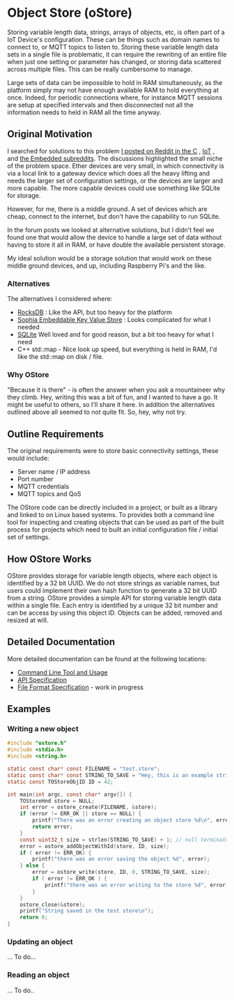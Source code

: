 # Object Store (oStore)

Storing variable length data, strings, arrays of objects, etc, is often part of a IoT Device's configuration. These can be things such as domain names to connect to, or MQTT topics to listen to. Storing these variable length data sets in a single file is problematic, it can require the rewriting of an entire file when just one setting or parameter has changed, or storing data scattered across multiple files. This can be really cumbersome to manage.

Large sets of data can be impossible to hold in RAM simultaneously, as the platform simply may not have enough available RAM to hold everything at once. Indeed, for periodic connections where, for instance MQTT sessions are setup at specified intervals and then disconnected not all the information needs to held in RAM all the time anyway. 

## Original Motivation

I searched for solutions to this problem [I posted on Reddit in the C](https://www.reddit.com/r/C_Programming/comments/i31zwf/library_to_help_store_multiple_objects_inside_a/?utm_source=share&utm_medium=web2x&context=3) , [IoT](https://www.reddit.com/r/IOT/comments/i3ikwn/library_to_help_store_multiple_objects_inside_a/) , and [the Embedded subreddits](https://www.reddit.com/r/embedded/comments/jo3wmz/a_key_value_store_for_embedded_devices_any/). The discussions highlighted the small niche of the problem space. Ether devices are very small, in which connectivity is via a local link to a gateway device which does all the heavy lifting and needs the larger set of configuration settings, or the devices are larger and more capable. The more capable devices could use something like SQLite for storage. 

However, for me, there is a middle ground. A set of devices which are cheap, connect to the internet, but don't have the capability to run SQLite.

In the forum posts we looked at alternative solutions, but I didn't feel we found one that would allow the device to handle a large set of data without having to store it all in RAM, or have double the available persistent storage.

My ideal solution would be a storage solution that would work on these middle ground devices, and up, including Raspberry Pi's and the like. 

### Alternatives

The alternatives I considered where:

- [RocksDB](https://rocksdb.org/) : Like the API, but too heavy for the platform
- [Sophia Embeddable Key Value Store](http://sophia.systems/) : Looks complicated for what I needed
- [SQLite](https://sqlite.org/index.html) Well loved and for good reason, but a bit too heavy for what I need
- C++ std::map  - Nice look up speed, but everything is held in RAM, I'd like the std::map on disk / file.

### Why OStore

"Because it is there" - is often the answer when you ask a mountaineer why they climb. Hey, writing this was a bit of fun, and I wanted to have a go. It might be useful to others, so I'll share it here. In addition the alternatives outlined above all seemed to not quite fit. So, hey, why not try.

## Outline Requirements

The original requirements were to store basic connectivity settings, these would include:

- Server name / IP address
- Port number
- MQTT credentials
- MQTT topics and QoS

The OStore code can be directly included in a project, or built as a library and linked to on Linux based systems. To provides both a command line tool for inspecting and creating objects that can be used as part of the built process for projects which need to built an initial configuration file / initial set of settings. 

## How OStore Works

OStore provides storage for variable length objects, where each object is identified by a 32 bit UUID. We do not store strings as variable names, but users could implement their own hash function to generate a 32 bit UUID from a string. OStore provides a simple API for storing variable length data within a single file. Each entry is identified by a unique 32 bit number and can be access by using this object ID. Objects can be added, removed and resized at will. 

## Detailed Documentation

More detailed documentation can be found at the following locations:

- [Command Line Tool and Usage](docs/ostorecommandlinetool.md)
- [API Specification](docs/ostoreapi.md)
- [File Format Specification](docs/ostorefileformat.md)  - work in progress



## Examples

### Writing a new object

```c
#include "ostore.h"
#include <stdio.h>
#include <string.h>

static const char* const FILENAME = "test.store";
static const char* const STRING_TO_SAVE = "Hey, this is an example string to store!";
static const TOStoreObjID ID = 42;

int main(int argc, const char* argv[]) {
    TOStoreHnd store = NULL;
    int error = ostore_create(FILENAME, &store);
    if (error != ERR_OK || store == NULL) {
        printf("There was an error creating an object store %d\n", error);
        return error;
    }
    const uint32_t size = strlen(STRING_TO_SAVE) + 1; // null terminator
    error = ostore_addObjectWithId(store, ID, size);
    if ( error != ERR_OK) {
        printf("there was an error saving the object %d", error);
    } else {
        error = ostore_write(store, ID, 0, STRING_TO_SAVE, size);
        if ( error != ERR_OK ) {
            printf("there was an error writing to the store %d", error);
        }
    }
    ostore_close(&store);
    printf("String saved in the test store\n");
    return 0;
}
```



### Updating an object

... To do... 

### Reading an object

... To do.. 

